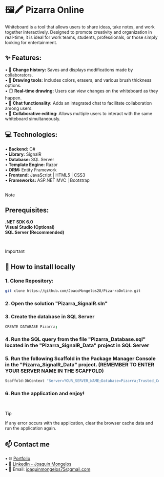# 🖼️🖍️ Pizarra Online

Whiteboard is a tool that allows users to share ideas, take notes, and work together interactively. Designed to promote creativity and organization in real-time, it is ideal for work teams, students, professionals, or those simply looking for entertainment.<br>

## ✨ Features:<br>
• 📝 **Change history:** Saves and displays modifications made by collaborators.<br>
• 🎨 **Drawing tools:** Includes colors, erasers, and various brush thickness options.<br>
• ⏱️ **Real-time drawing:** Users can view changes on the whiteboard as they happen.<br>
• 💬 **Chat functionality:** Adds an integrated chat to facilitate collaboration among users.<br>
• 🤝 **Collaborative editing:** Allows multiple users to interact with the same whiteboard simultaneously.<br>

## 💻 Technologies:<br>
• **Backend:** C#<br>
• **Library:** SignalR<br>
• **Database:** SQL Server<br>
• **Template Engine:** Razor<br>
• **ORM:** Entity Framework<br>
• **Frontend:** JavaScript | HTML5 | CSS3<br>
• **Frameworks:** ASP.NET MVC | Bootstrap<br><br>

> [!NOTE]
> ## Prerequisites:<br>
>**.NET SDK 6.0**<br>
>**Visual Studio (Optional)**<br>
>**SQL Server (Recommended)**

<br>

> [!IMPORTANT]
> ## 🚀 How to install locally
> ### 1.	Clone Repository:
> ```bash
> git clone https://github.com/JoacoMongelos28/PizarraOnline.git
>  ```
> ### 2.	Open the solution "Pizarra_SignalR.sln"
> ### 3.	Create the database in SQL Server
> ```bash
> CREATE DATABASE Pizarra;
> ```
> ### 4.	Run the SQL query from the file "Pizarra_Database.sql" located in the "Pizarra_SignalR_Data" project in SQL Server<br>
> ### 5.	Run the following Scaffold in the Package Manager Console in the "Pizarra_SignalR_Data" project. (REMEMBER TO ENTER YOUR SERVER NAME IN THE SCAFFOLD)
> ```bash
> Scaffold-DbContext "Server=YOUR_SERVER_NAME;Database=Pizarra;Trusted_Connection=True;Encrypt=False" Microsoft.EntityFrameworkCore.SqlServer -OutputDir Entidades/ -Force
> ```
> ### 6.	Run the application and enjoy!

<br>

> [!TIP]
> If any error occurs with the application, clear the browser cache data and run the application again.

## 📫 Contact me
• 🌐 [Portfolio](https://joaquinmongelos.netlify.app/)<br>
• 💼 [LinkedIn - Joaquin Mongelos](https://www.linkedin.com/in/joaquinmongelos)<br>
• 📧 Email: joaquinmongelos75@gmail.com
